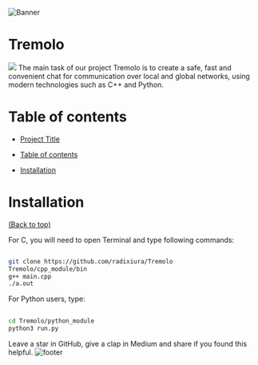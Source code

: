 ![Banner](https://i.imgur.com/glErIFF.png)
# Tremolo
![](https://i.imgur.com/Mq1I50c.jpg)
The main task of our project Tremolo is to create a safe, fast and convenient chat for communication over local and global networks, using modern technologies such as C++ and Python.















# Table of contents





- [Project Title](#tremolo)

- [Table of contents](#table-of-contents)
- [Installation](#installation)


# Installation
[(Back to top)](#table-of-contents)


  For C, you will need to open Terminal and type following commands:  
```bash

git clone https://github.com/radixiura/Tremolo  
Tremolo/cpp_module/bin  
g++ main.cpp  
./a.out 
```
  For Python users, type:  
```bash
  
cd Tremolo/python_module  
python3 run.py
```







  Leave a star in GitHub, give a clap in Medium and share if you found this helpful.
![footer](https://i.imgur.com/l38Sz35.gif)





